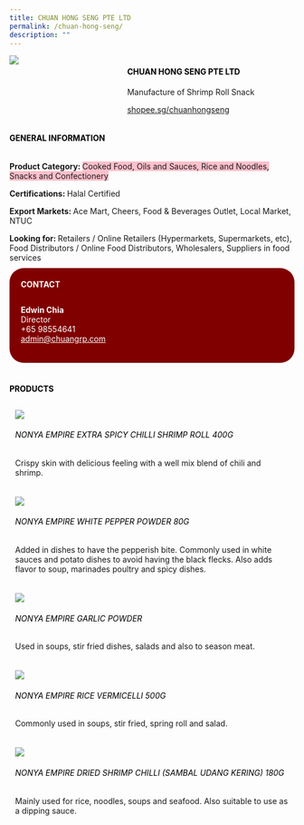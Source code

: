 ```yaml
--- 
title: CHUAN HONG SENG PTE LTD 
permalink: /chuan-hong-seng/ 
description: ""
--- 
```

<div class="flex-paragraph"> 
<p style="text-transform: uppercase">
</p>
</div> 
<div class="flex-container" style="display: flex; flex-wrap: wrap;"> 
<div class="card sgds" style="flex: 1 1 40%; display: block;">
<img src="https://drive.google.com/u/0/uc?id=1pFmUpJrbQOI4Zg0redQ4fKry5I38VZ2a&amp;export=download">
</div> 
<div class="card-sgds" style="flex: 1 1 58%; display: block; margin-left: 3px"> 
<h4 style="text-transform: uppercase; color: black;">
<b>Chuan Hong Seng Pte Ltd
</b>
</h4> 
<p>Manufacture of Shrimp Roll Snack
</p> 
<p>
<a href="https://www.shopee.sg/chuanhongseng" target="_blank">shopee.sg/chuanhongseng
</a>
</p> 
</div> 
</div> 
<h4 style="text-transform: uppercase; color: black;">
<b>General Information
</b>
</h4> 
<div class="flex-container" style="display: flex; flex-wrap: wrap;"> 
<div class="card sgds" style="flex: 1 1 65%; display: block; align-self: stretch"> 
<div class="flex-paragraph"> 
<p>
<b>Product Category: 
</b>
<span style="background-color: pink; border-radius: 10 px;">Cooked Food, Oils and Sauces, Rice and Noodles, Snacks and Confectionery
</span>
</p> 
<p>
<b>Certifications: 
</b>Halal Certified
</p> 
<p>
<b>Export Markets: 
</b>Ace Mart, Cheers, Food &amp; Beverages Outlet, Local Market, NTUC
</p> 
<p style="margin-bottom: 10px;">
<b>Looking for: 
</b>Retailers / Online Retailers (Hypermarkets, Supermarkets, etc), Food Distributors / Online Food Distributors, Wholesalers, Suppliers in food services
</p> 
</div> 
</div> 
<div class="card sgds" style="flex: 1 1 35%; padding: 10px; display: block; background-color: maroon; border-radius: 25px; align-self: center;"> 
<h4 style="color: white; margin-top: 10px; margin-left: 10px;">CONTACT
</h4> 
<div class="flex-paragraph"> 
<p style="padding: 10px; color: white;">
<b>Edwin Chia
</b>
<br>Director
<br>+65 98554641
<br>
<a href="mailto:admin@chuangrp.com" style="color: white;">admin@chuangrp.com
</a>
</p> 
</div> 
</div> 
</div> 
<br> 
<h4 style="text-transform: uppercase; color: black;">
<b>products
</b>
</h4> 
<div style="display: flex; flex-wrap: wrap;"> 
<div class="card sgds" style="flex: 1 1 47%; margin: 10px; display: block;"> 
<div class="flex-image" style="display: block;">
<img src="https://drive.google.com/u/0/uc?id=1qIPgNYiPkfKmx3v5GW1DQhMlxJv4vc_s&export=download">
</div> 
<div class="flex-paragraph"> 
<h6 style="text-transform: uppercase; color: black;">Nonya Empire Extra Spicy Chilli Shrimp Roll 400g
</h6> 
<p>Crispy skin with delicious feeling with a well mix blend of chili and shrimp.
</p>
</div> 
</div> 
<div class="card sgds" style="flex: 1 1 47%; margin: 10px; display: block;"> 
<div class="flex-image" style="display: block;">
<img src="https://drive.google.com/u/0/uc?id=1ynCiVtzeaMKApRIBwwkSqQZZuiiv5FiF&export=download">
</div> 
<div class="flex-paragraph"> 
<h6 style="text-transform: uppercase; color: black;">Nonya Empire White Pepper Powder 80g
</h6> 
<p>Added in dishes to have the pepperish bite. Commonly used in white sauces and potato dishes to avoid having the black flecks. Also adds flavor to soup, marinades poultry and spicy dishes.
</p>
</div> 
</div> 
<div class="card sgds" style="flex: 1 1 47%; margin: 10px; display: block;"> 
<div class="flex-image" style="display: block;">
<img src="https://drive.google.com/u/0/uc?id=1hzZLaL774_aA8rX5j_hkvvEeh7nEr1AD&export=download">
</div> 
<div class="flex-paragraph"> 
<h6 style="text-transform: uppercase; color: black;">Nonya Empire Garlic Powder
</h6> 
<p>Used in soups, stir fried dishes, salads and also to season meat.
</p>
</div> 
</div> 
<div class="card sgds" style="flex: 1 1 47%; margin: 10px; display: block;"> 
<div class="flex-image" style="display: block;">
<img src="https://drive.google.com/u/0/uc?id=18fLO74JBGloK862KVNMpKAuzi6ZBnDyn&export=download">
</div> 
<div class="flex-paragraph"> 
<h6 style="text-transform: uppercase; color: black;">Nonya Empire Rice Vermicelli 500g
</h6> 
<p>Commonly used in soups, stir fried, spring roll and salad.
</p>
</div> 
</div> 
<div class="card sgds" style="flex: 1 1 47%; margin: 10px; display: block;"> 
<div class="flex-image" style="display: block;">
<img src="https://drive.google.com/u/0/uc?id=14B1g9pwWXr8AK58tuvFfoNr-28F87Gzd&export=download">
</div> 
<div class="flex-paragraph"> 
<h6 style="text-transform: uppercase; color: black;">Nonya Empire Dried Shrimp Chilli (Sambal Udang Kering) 180g
</h6> 
<p>Mainly used for rice, noodles, soups and seafood. Also suitable to use as a dipping sauce.
</p>
</div> 
</div> 
</div>